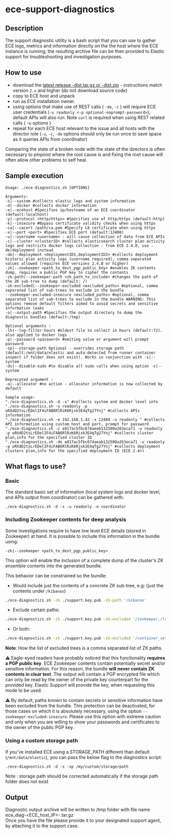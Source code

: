 # ece-support-diagnostics

## Description

The support diagnostic utility is a bash script that you can use to gather ECE logs, metrics and information directly on the the host where the ECE instance is running; the resulting archive file can be then provided to Elastic support for troubleshooting and investigation purposes.

## How to use

* download the [latest release -dist.tar.gz or -dist.zip](https://github.com/elastic/ece-support-diagnostics/releases/latest) - instructions match version `2.x` and higher (do not download source code)
* copy to ECE host and unpack
* run as ECE installation owner.
* using options that make use of REST calls ( `-de`, `-c` ) will require ECE user credentials (`-u readonly <-p optional-noprompt-password>`), default APIs will also run. Note `curl` is required when using REST related calls ( -u options )
* repeat for each ECE host relevant to the issue and all hosts with the director role (`-u`, `-c`, `-de` options should only be run once to save space as it queries APIs from coordinator)

Comparing the state of a broken node with the state of the directors is often necessary to pinpoint where the root cause is and fixing the root cause will often allow other problems to self heal.


## Sample execution

```
Usage: ./ece-diagnostics.sh [OPTIONS]

Arguments:
-s|--system #collects elastic logs and system information
-d|--docker #collects docker information
-e|--ecehost #Specifies ip/hostname of an ECE coordinator (default:localhost)
-y|--protocol <http/https> #Specifies use of http/https (default:http)
-k|--insecure #Bypass certificate validity checks when using https
-ca|--cacert /path/ca.pem #Specify CA certificate when using https
-x|--port <port> #Specifies ECE port (default:12400)
-u|--username <username> - will cause collection of data from ECE APIs
-c|--cluster <clusterID> #collects elasticsearch cluster plan activity logs and restricts docker logs collection - from ECE 2.4.0, use -de|deployment instead
-de|--deployment <deploymentID1,deploymentID2> #collects deployment historic plan activity logs (username required), comma separated values allowed (requires ECE versions 2.4.0 or higher)
-zk|--zookeeper <path_to_dest_pgp_public_key> #enables ZK contents dump, requires a public PGP key to cipher the contents
-zk-path|--zookeeper-path <zk_path_to_include> #changes the path of the ZK sub-tree to dump (default: /)
-zk-excluded|--zookeeper-excluded <excluded_paths> #optional, comma separated list of sub-trees to exclude in the bundle
--zookeeper-excluded-insecure <excluded_paths> #optional, comma separated list of sub-trees to exclude in the bundle WARNING: This options remove default filters aimed to avoid secrets and sensitive information leaks
-o|--output-path #Specifies the output directory to dump the diagnostic bundles (default:/tmp)

Optional arguments :
-lh|--log-filter-hours #oldest file to collect in hours (default:72). also applied to docker logs
-p|--password <password> #omiting value or argument will prompt password
-sp|--storage-path Optional - overrides storage path (default:/mnt/data/elastic and auto-detected from runner container inspect if folder does not exist). Works in conjunction with -s|--system
-ds|--disable-sudo #to disable all sudo calls when using option -s|--system

Deprecated argument :
-a|--allocator #no action - allocator information is now collected by default

Sample usage:
"./ece-diagnostics.sh -d -s" #collects system and docker level info
"./ece-diagnostics.sh -u readonly -p oRXdD2tsLrEDelIF4iFAB6RlRzK6Rjxk3E4qTg27Ynj" #collects APIs information
"./ece-diagnostics.sh -e 192.168.1.42 -x 12409 -u readonly " #collects API information using custom host and port, prompt for password
"./ece-diagnostics.sh -c e817ac5fbc674aeab132500a263eca71 -u readonly -p oRXdD2tsLrEDelIF4iFAB6RlRzK6Rjxk3E4qTg27Ynj" #collects cluster plan,info for the specified cluster ID
"./ece-diagnostics.sh -de e817ac5fbc674aeab132500a263eca71 -u readonly -p oRXdD2tsLrEDelIF4iFAB6RlRzK6Rjxk3E4qTg27Ynj" #collects deployment clusters plan,info for the specified deployment ID (ECE 2.4+)
```

## What flags to use?

### Basic
The standard basic set of information (local system logs and docker level, and APIs output from coordinator) can be gathered with:

```
./ece-diagnostics.sh -d -s -u readonly -e coordinator
```

### Including Zookeeper contents for deep analysis
Some investigations require to have low level ECE details (stored in Zookeeper) at hand. It is possible to include this information in the bundle using:

```
-zk|--zookeeper <path_to_dest_pgp_public_key>
```

This option will enable the inclusion of a complete dump of the cluster's ZK ensemble contents into the generated bundle.

This behavior can be constrained so the bundle:

- Would include just the contents of a concrete ZK sub-tree, e.g: (just the contents under `/kibanas`) 
```bash
./ece-diagnostics.sh -zk ./support.key.pub -zk-path '/kibanas'
```
- Exclude certain paths:
```bash
./ece-diagnostics.sh -zk ./support.key.pub -zk-excluded '/zookeeper,/locks'
```
- Or both:
```bash
./ece-diagnostics.sh -zk ./support.key.pub -zk-excluded '/container_sets/cloud-uis,/container_sets/zookeeper-servers' -zk-path '/container_sets'
```

**Note**: How the list of excluded trees is a comma separated list of ZK paths.

:warning: Eagle-eyed readers have probably noticed that this functionality **requires a PGP public key**. ECE Zookeeper contents contain potentially secret and/or sensitive information. For this reason, the bundle **will never contain ZK contents in clear text**. The output will contain a PGP encrypted file which can only be read by the owner of the private key counterpart for the provided key. Elastic Support will provide the key, when requesting this mode to be used.

:warning: By default, paths known to contain secrets or sensitive information have been excluded from the bundle. This protection can be deactivated, for those cases on which it is absolutely necessary, using the option `--zookeeper-excluded-insecure`. Please use this option with extreme caution and only when you are willing to show your passwords and certificates to the owner of the public PGP key.

### Using a custom storage path
If you've installed ECE using a STORAGE_PATH different than default (`/mnt/data/elastic`),  you can pass the below flag to the diagnostics script:

```
./ece-diagnostics.sh -d -s -sp /my/custom/storage/path
```
Note : storage path should be corrected automatically if the storage path folder does not exist


## Output
Diagnostic output archive will be written to /tmp folder with file name ece_diag-<ECE_host_IP>-<Timestamp>.tar.gz  
Once you have the file please provide it to your designated support agent, by attaching it to the support case.

